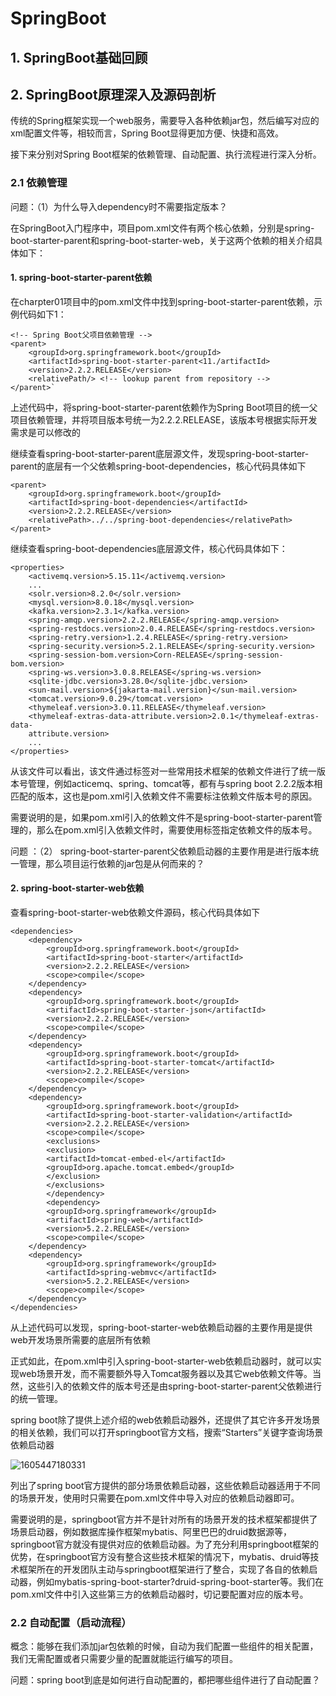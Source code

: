 

# SpringBoot

## 1. SpringBoot基础回顾

## 2. SpringBoot原理深入及源码剖析

​	传统的Spring框架实现一个web服务，需要导入各种依赖jar包，然后编写对应的xml配置文件等，相较而言，Spring Boot显得更加方便、快捷和高效。

接下来分别对Spring Boot框架的依赖管理、自动配置、执行流程进行深入分析。

### 2.1 依赖管理

问题：（1）为什么导入dependency时不需要指定版本？

在SpringBoot入门程序中，项目pom.xml文件有两个核心依赖，分别是spring-boot-starter-parent和spring-boot-starter-web，关于这两个依赖的相关介绍具体如下：

#### 1. spring-boot-starter-parent依赖

在charpter01项目中的pom.xml文件中找到spring-boot-starter-parent依赖，示例代码如下1：

```
<!-- Spring Boot父项目依赖管理 -->
<parent>
    <groupId>org.springframework.boot</groupId>
    <artifactId>spring-boot-starter-parent<11./artifactId>
    <version>2.2.2.RELEASE</version>
    <relativePath/> <!-- lookup parent from repository -->
</parent>`
```

上述代码中，将spring-boot-starter-parent依赖作为Spring Boot项目的统一父项目依赖管理，并将项目版本号统一为2.2.2.RELEASE，该版本号根据实际开发需求是可以修改的

继续查看spring-boot-starter-parent底层源文件，发现spring-boot-starter-parent的底层有一个父依赖spring-boot-dependencies，核心代码具体如下

```
<parent>
    <groupId>org.springframework.boot</groupId>
    <artifactId>spring-boot-dependencies</artifactId>
    <version>2.2.2.RELEASE</version>
    <relativePath>../../spring-boot-dependencies</relativePath>
</parent>
```

继续查看spring-boot-dependencies底层源文件，核心代码具体如下：

```
<properties>
    <activemq.version>5.15.11</activemq.version>
    ...
    <solr.version>8.2.0</solr.version>
    <mysql.version>8.0.18</mysql.version>
    <kafka.version>2.3.1</kafka.version>
    <spring-amqp.version>2.2.2.RELEASE</spring-amqp.version>
    <spring-restdocs.version>2.0.4.RELEASE</spring-restdocs.version>
    <spring-retry.version>1.2.4.RELEASE</spring-retry.version>
    <spring-security.version>5.2.1.RELEASE</spring-security.version>
    <spring-session-bom.version>Corn-RELEASE</spring-session-bom.version>
    <spring-ws.version>3.0.8.RELEASE</spring-ws.version>
    <sqlite-jdbc.version>3.28.0</sqlite-jdbc.version>
    <sun-mail.version>${jakarta-mail.version}</sun-mail.version>
    <tomcat.version>9.0.29</tomcat.version>
    <thymeleaf.version>3.0.11.RELEASE</thymeleaf.version>
    <thymeleaf-extras-data-attribute.version>2.0.1</thymeleaf-extras-data-
    attribute.version>
    ...
</properties>
```

从该文件可以看出，该文件通过标签对一些常用技术框架的依赖文件进行了统一版本号管理，例如acticemq、spring、tomcat等，都有与spring boot 2.2.2版本相匹配的版本，这也是pom.xml引入依赖文件不需要标注依赖文件版本号的原因。

需要说明的是，如果pom.xml引入的依赖文件不是spring-boot-starter-parent管理的，那么在pom.xml引入依赖文件时，需要使用标签指定依赖文件的版本号。



问题 ：（2） spring-boot-starter-parent父依赖启动器的主要作用是进行版本统一管理，那么项目运行依赖的jar包是从何而来的？

#### 2. spring-boot-starter-web依赖

查看spring-boot-starter-web依赖文件源码，核心代码具体如下

```
<dependencies>
    <dependency>
        <groupId>org.springframework.boot</groupId>
        <artifactId>spring-boot-starter</artifactId>
        <version>2.2.2.RELEASE</version>
        <scope>compile</scope>
    </dependency>
    <dependency>
        <groupId>org.springframework.boot</groupId>
        <artifactId>spring-boot-starter-json</artifactId>
        <version>2.2.2.RELEASE</version>
        <scope>compile</scope>
    </dependency>
    <dependency>
        <groupId>org.springframework.boot</groupId>
        <artifactId>spring-boot-starter-tomcat</artifactId>
        <version>2.2.2.RELEASE</version>
        <scope>compile</scope>
    </dependency>
    <dependency>
        <groupId>org.springframework.boot</groupId>
        <artifactId>spring-boot-starter-validation</artifactId>
        <version>2.2.2.RELEASE</version>
        <scope>compile</scope>
        <exclusions>
        <exclusion>
        <artifactId>tomcat-embed-el</artifactId>
        <groupId>org.apache.tomcat.embed</groupId>
        </exclusion>
        </exclusions>
        </dependency>
        <dependency>
        <groupId>org.springframework</groupId>
        <artifactId>spring-web</artifactId>
        <version>5.2.2.RELEASE</version>
        <scope>compile</scope>
    </dependency>
    <dependency>
        <groupId>org.springframework</groupId>
        <artifactId>spring-webmvc</artifactId>
        <version>5.2.2.RELEASE</version>
        <scope>compile</scope>
    </dependency>
</dependencies>
```

从上述代码可以发现，spring-boot-starter-web依赖启动器的主要作用是提供web开发场景所需要的底层所有依赖

正式如此，在pom.xml中引入spring-boot-starter-web依赖启动器时，就可以实现web场景开发，而不需要额外导入Tomcat服务器以及其它web依赖文件等。当然，这些引入的依赖文件的版本号还是由spring-boot-starter-parent父依赖进行的统一管理。

spring boot除了提供上述介绍的web依赖启动器外，还提供了其它许多开发场景的相关依赖，我们可以打开springboot官方文档，搜索“Starters”关键字查询场景依赖启动器

![1605447180331](C:\Users\Qingyu\AppData\Roaming\Typora\typora-user-images\1605447180331.png)

列出了spring boot官方提供的部分场景依赖启动器，这些依赖启动器适用于不同的场景开发，使用时只需要在pom.xml文件中导入对应的依赖启动器即可。

需要说明的是，springboot官方并不是针对所有的场景开发的技术框架都提供了场景启动器，例如数据库操作框架mybatis、阿里巴巴的druid数据源等，springboot官方就没有提供对应的依赖启动器。为了充分利用springboot框架的优势，在springboot官方没有整合这些技术框架的情况下，mybatis、druid等技术框架所在的开发团队主动与springboot框架进行了整合，实现了各自的依赖启动器，例如mybatis-spring-boot-starter?druid-spring-boot-starter等。我们在pom.xml文件中引入这些第三方的依赖启动器时，切记要配置对应的版本号。

### 2.2 自动配置（启动流程）

概念：能够在我们添加jar包依赖的时候，自动为我们配置一些组件的相关配置，我们无需配置或者只需要少量的配置就能运行编写的项目。

问题：spring boot到底是如何进行自动配置的，都把哪些组件进行了自动配置？
